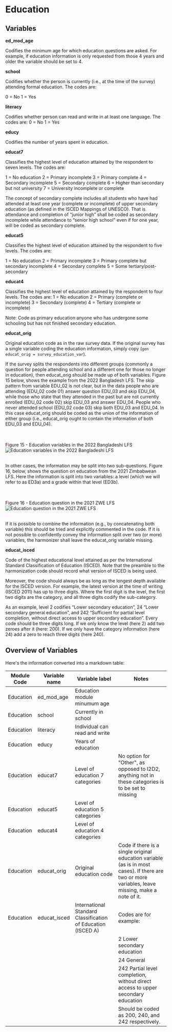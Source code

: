 # Education

## Variables

**ed_mod_age**

Codifies the minimum age for which education questions are asked. For example, if education information is only requested from those 4 years and older the variable should be set to 4.

**school**

Codifies whether the person is currently (i.e., at the time of the survey) attending formal education. The codes are: 

0 = No
1 = Yes

**literacy**

Codifies whether person can read and write in at least one language. The codes are: 
0 = No
1 = Yes

**educy**

Codifies the number of years spent in education.

**educat7**

Classifies the highest level of education attained by the respondent to seven levels. The codes are: 

1 = No education
2 = Primary incomplete
3 = Primary complete
4 = Secondary incomplete
5 = Secondary complete
6 = Higher than secondary but not university 
7 = University incomplete or complete

The concept of secondary complete includes all students who have had attended at least one year (complete or incomplete) of upper secondary education (as defined in the ISCED Mappings of UNESCO). That is attendance and completion of “junior high” shall be coded as secondary incomplete while attendance to “senior high school” even if for one year, will be coded as secondary complete.

**educat5**

Classifies the highest level of education attained by the respondent to five levels. The codes are: 

1 = No education
2 = Primary incomplete
3 = Primary complete but secondary incomplete
4 = Secondary complete
5 = Some tertiary/post-secondary

**educat4**

Classifies the highest level of education attained by the respondent to four levels. The codes are: 
1 = No education
2 = Primary (complete or incomplete)
3 = Secondary (complete)
4 = Tertiary (complete or incomplete)

Note: Code as primary education anyone who has undergone some schooling but has not finished secondary education.

**educat_orig**

Original education code as in the raw survey data. If the original survey has a single variable coding the education information, simply copy (`gen educat_orig = survey_education_var`).

If the survey splits the respondents into different groups (commonly a question for people attending school and a different one for those no longer in education), then educat_orig should be made up of both variables. Figure 15 below, shows the example from the 2022 Bangladesh LFS. The skip pattern from variable EDU_02 is not clear, but in the data people who are attending (EDU_02 code 01) answer question EDU_03 and skip EDU_04, while those who state that they attended in the past but are not currently enrolled (EDU_02 code 02) skip EDU_03 and answer EDU_04. People who never attended school (EDU_02 code 03) skip both EDU_03 and EDU_04. In this case educat_orig should be coded as the union of the information of either group (i.e., educat_orig ought to contain the information of both EDU_03 and EDU_04).

<br></br>
Figure 15 - Education variables in the 2022 Bangladeshi LFS
![Education variables in the 2022 Bangladeshi LFS](images/ed_orig_div_by_attending_no.png)
<br></br>

In other cases, the information may be split into two sub-questions. Figure 16, below, shows the question on education from the 2021 Zimbabwean LFS. Here the information is split into two variables: a level (which we will refer to as ED3a) and a grade within that level (ED3b). 

<br></br>
Figure 16 - Education question in the 2021 ZWE LFS
![Education question in the 2021 ZWE LFS](images/ed_orig_in_two_questions.png)
<br></br>

If it is possible to combine the information (e.g., by concatenating both variable) this should be tried and explicitly commented in the code. If it is not possible to confidently convey the information split over two (or more) variables, the harmonizer shall leave the educat_orig variable missing.

**educat_isced**

Code of the highest educational level attained as per the International Standard Classification of Education (ISCED). Note that the preamble to the harmonization code should record what version of ISCED is being used.

Moreover, the code should always be as long as the longest depth available for the ISCED version. For example, the latest version at the time of writing (ISCED 2011) has up to three digits. Where the first digit is the level, the first two digits are the category, and all three digits codify the sub-category.

As an example, level 2 codifies “Lower secondary education”, 24 “Lower secondary general education”, and 242 “Sufficient for partial level completion, without direct access to upper secondary education”. Every code should be three digits long. If we only know the level (here 2) add two zeroes after it (here: 200). If we only have the category information (here 24) add a zero to reach three digits (here 240). 
 
## Overview of Variables

Here's the information converted into a markdown table:

| Module Code | Variable name | Variable label | Notes |
|-------------|---------------|-----------------|-------|
| Education | ed_mod_age | Education module minumum age |  |
| Education | school | Currently in school |  |
| Education | literacy | Individual can read and write |  |
| Education | educy | Years of education |  |
| Education | educat7 | Level of education 7 categories | No option for "Other", as opposed to I2D2, anything not in these categories is to be set to missing |
| Education | educat5 | Level of education 5 categories |  |
| Education | educat4 | Level of education 4 categories |  |
| Education | educat_orig | Original education code | Code if there is a single original education variable (as is in most cases). If there are two or more variables, leave missing, make a note of it. |
| Education | educat_isced | International Standard Classification of Education (ISCED A) | Codes are for example:  |
|  |  |  | 2 Lower secondary education |
|  |  |  | 24 General |
|  |  |  | 242 Partial level completion, without direct access to upper secondary education |
|  |  |  | Should be coded as 200, 240, and 242 respectively. |
 
